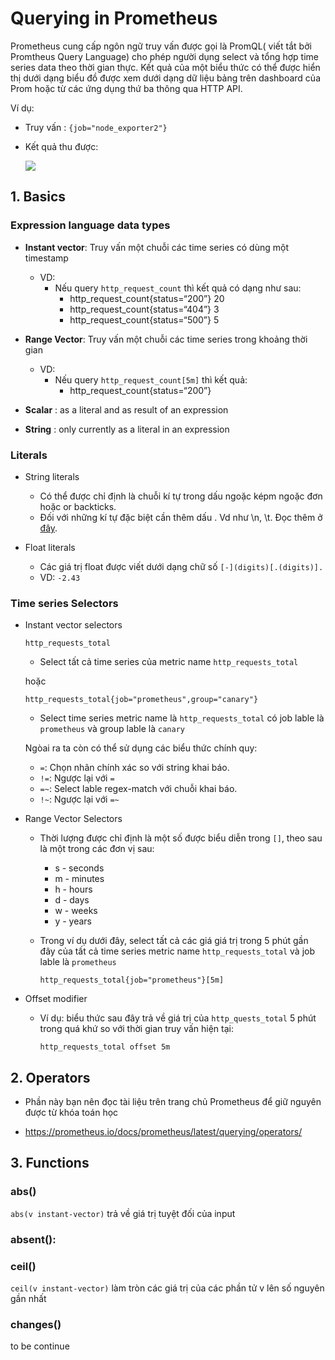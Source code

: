 # Querying in Prometheus 

Prometheus cung cấp ngôn ngữ truy vấn được gọi là PromQL( viết tắt bởi Promtheus Query Language) cho phép người dụng select và tổng hợp time series data theo thời gian thực. Kết quả của một biểu thức có thể được hiển thị dưới dạng biểu đồ  được xem dưới dạng dữ liệu bảng trên dashboard của Prom hoặc từ các ứng dụng thứ ba thông qua HTTP API. 

Ví dụ: 

- Truy vấn : `{job="node_exporter2"}`
- Kết quả thu được: 

    <img src="https://i.imgur.com/JgZGoOh.png">

## 1. Basics 

### Expression language data types

- **Instant vector**: Truy vấn một chuỗi các time series có dùng một timestamp 

    + VD: 
        + Nếu query `http_request_count` thì kết quả có dạng như sau:
            + http_request_count{status=“200”} 20 
            + http_request_count{status=“404”} 3
            + http_request_count{status=“500”} 5
- **Range Vector**: Truy vấn một chuỗi các time series trong khoảng thời gian

    + VD: 
        + Nếu query `http_request_count[5m]` thì kết quả:
            + http_request_count{status=“200”} 

- **Scalar** : as a literal and as result of an expression 
- **String** : only currently as a literal in an expression

### Literals

- String literals

    + Có thể được chỉ định là chuỗi kí tự trong dấu ngoặc képm ngoặc đơn hoặc or backticks.
    + Đối với những kí tự đặc biệt cần thêm dấu \. Vd như \n, \t. Đọc thêm ở <a href='https://golang.org/ref/spec#String_literals'>đây</a>. 

- Float literals

    + Các giá trị float được viết dưới dạng chữ số  `[-](digits)[.(digits)].`
    + VD: `-2.43`

### Time series Selectors

- Instant vector selectors

    ```
    http_requests_total
    ```
    
    + Select tất cả time series của metric name  `http_requests_total`

    hoặc 

    ```
    http_requests_total{job="prometheus",group="canary"}
    ```

    + Select time series metric name là `http_requests_total` có job lable là `prometheus` và group lable là `canary`

    Ngòai ra ta còn có thể sử dụng các biểu thức chính quy: 

    + `=`: Chọn nhãn chính xác so với string khai báo.
    + `!=`: Ngược lại với `=`
    + `=~`: Select lable regex-match với chuỗi khai báo.
    + `!~`: Ngược lại với `=~`

- Range Vector Selectors

    + Thời lượng được chỉ định là một số được biểu diễn trong `[]`, theo sau là một trong các đơn vị sau:

        + s - seconds
        + m - minutes
        + h - hours
        + d - days
        + w - weeks
        + y - years

    + Trong ví dụ dưới đây, select tất cả các giá giá trị trong 5 phút gần đây của tất cả time series metric name `http_requests_total` và job lable là `prometheus`

        ````
        http_requests_total{job="prometheus"}[5m]
        ````
- Offset modifier

    + Ví dụ: biểu thức sau đây trả về giá trị của   `http_quests_total` 5 phút trong quá khứ so với thời gian truy vấn hiện tại:

        ```
        http_requests_total offset 5m
        ```

## 2. Operators 

- Phần này bạn nên đọc tài liệu trên trang chủ Prometheus để giữ nguyên được từ khóa toán học 

- https://prometheus.io/docs/prometheus/latest/querying/operators/

## 3. Functions

### abs()

`abs(v instant-vector)` trả về giá trị tuyệt đối của input

### absent(): 

### ceil()

`ceil(v instant-vector)` làm tròn các giá trị của các phần tử v lên số nguyên gần nhất

### changes()

to be continue 